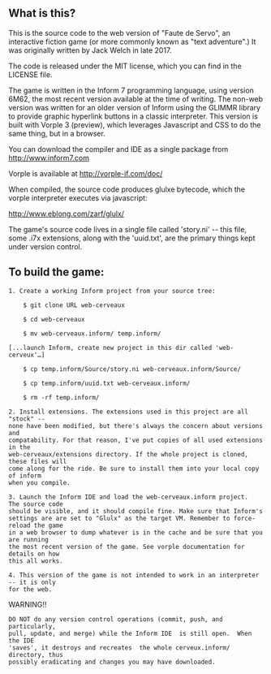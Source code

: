 What is this?
-------------

This is the source code to the web version of "Faute de Servo", an 
interactive fiction game (or more commonly known as "text adventure".) 
It was originally written by Jack Welch in late 2017. 

The code is released under the MIT license, which you can find in the
LICENSE file.

The game is written in the Inform 7 programming language, using
version 6M62, the most recent version available at the time of
writing.  The non-web version was written for an older version of 
Inform using the GLIMMR library to provide graphic hyperlink 
buttons in a classic interpreter. This version is built with 
Vorple 3 (preview), which leverages Javascript and CSS to do the
same thing, but in a browser. 

You can download the compiler and IDE as a single
package from http://www.inform7.com

Vorple is available at http://vorple-if.com/doc/

When compiled, the source code produces glulxe bytecode, which the 
vorple interpreter executes via javascript:

  http://www.eblong.com/zarf/glulx/

The game's source code lives in a single file called 'story.ni' --
this file, some .i7x extensions, along with the 'uuid.txt', are the
primary things kept under version control.


To build the game:
------------------

	1. Create a working Inform project from your source tree:

		$ git clone URL web-cerveaux
  
		$ cd web-cerveaux
  
		$ mv web-cerveaux.inform/ temp.inform/

	[...launch Inform, create new project in this dir called 'web-cerveux'…]

		$ cp temp.inform/Source/story.ni web-cerveaux.inform/Source/
  
		$ cp temp.inform/uuid.txt web-cerveaux.inform/
  
		$ rm -rf temp.inform/

	2. Install extensions. The extensions used in this project are all "stock" -- 
	none have been modified, but there's always the concern about versions and 
	compatability. For that reason, I've put copies of all used extensions in the 
	web-cerveaux/extensions directory. If the whole project is cloned, these files will 
	come along for the ride. Be sure to install them into your local copy of inform 
	when you compile.

	3. Launch the Inform IDE and load the web-cerveaux.inform project.  The source code 
	should be visible, and it should compile fine. Make	sure that Inform's 
	settings are are set to "Glulx" as the target VM. Remember to force-reload the game
	in a web browser to dump whatever is in the cache and be sure that you are running
	the most recent version of the game. See vorple documentation for details on how
	this all works.
	
	4. This version of the game is not intended to work in an interpreter -- it is only
	for the web.

WARNING!!

	DO NOT do any version control operations (commit, push, and particularly, 
	pull, update, and merge) while the Inform IDE  is still open.  When the IDE 
	'saves', it destroys and recreates  the whole cerveux.inform/ directory, thus
	possibly eradicating and changes you may have downloaded.  
